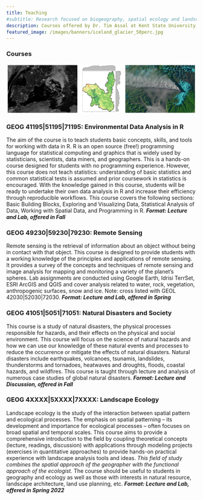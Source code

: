 ```yaml
---
title: Teaching
#subtitle: Research focused on biogeography, spatial ecology and landscape change at Kent State University
description: Courses offered by Dr. Tim Assal at Kent State University; R, Environmental Data Analysis, Remote Sensing, Natural Disasters and Society
featured_image: /images/banners/iceland_glacier_50perc.jpg
---
```


### Courses

![RS & DataViz](images/teaching_header_images.jpg "title-1") 

### GEOG 41195|51195|71195: Environmental Data Analysis in R

The aim of the course is to teach students basic concepts, skills, and tools for working with data in R. R is an open source (free!) programming language for statistical computing and graphics that is widely used by statisticians, scientists, data miners, and geographers. This is a hands-on course designed for students with no programming experience. However, this course does not teach statistics: understanding of basic statistics and common statistical tests is assumed and prior coursework in statistics is encouraged. With the knowledge gained in this course, students will be ready to undertake their own data analysis in R and increase their efficiency through reproducible workflows. This course covers the following sections: Basic Building Blocks, Exploring and Visualizing Data, Statistical Analysis of Data, Working with Spatial Data, and Programming in R. ***Format: Lecture and Lab, offered in Fall***

### GEOG 49230|59230|79230: Remote Sensing

Remote sensing is the retrieval of information about an object without being in contact with that object. This course is designed to provide students with a working knowledge of the principles and applications of remote sensing. It provides a survey of the concepts and techniques of remote sensing and image analysis for mapping and monitoring a variety of the planet’s spheres. Lab assignments are conducted using Google Earth, Idrisi TerrSet, ESRI ArcGIS and QGIS and cover analysis related to water, rock, vegetation, anthropogenic surfaces, snow and ice. Note: cross listed with GEOL 42030|52030|72030. 
***Format: Lecture and Lab, offered in Spring***

### GEOG 41051|5051|71051: Natural Disasters and Society

This course is a study of natural disasters, the physical processes responsible for hazards, and their effects on the physical and social environment. This course will focus on the science of natural hazards and how we can use our knowledge of these natural events and processes to reduce the occurrence or mitigate the effects of natural disasters. Natural disasters include earthquakes, volcanoes, tsunamis, landslides, thunderstorms and tornadoes, heatwaves and droughts, floods, coastal hazards, and wildfires. This course is taught through lecture and analysis of numerous case studies of global natural disasters. 
***Format: Lecture and Discussion, offered in Fall***

### GEOG 4XXXX|5XXXX|7XXXX: Landscape Ecology 

Landscape ecology is the study of the interaction between spatial pattern and ecological processes. The emphasis on spatial patterning – its development and importance for ecological processes – often focuses on broad spatial and temporal scales. This course aims to provide a comprehensive introduction to the field by coupling theoretical concepts (lecture, readings, discussion) with applications through modeling projects (exercises in quantitative approaches) to provide hands-on practical experience with landscape analysis tools and ideas. *This field of study combines the spatial approach of the geographer with the functional approach of the ecologist.* The course should be useful to students in geography and ecology as well as those with interests in natural resource, landscape architecture, land use planning, etc.
***Format: Lecture and Lab, offered in Spring 2022***
